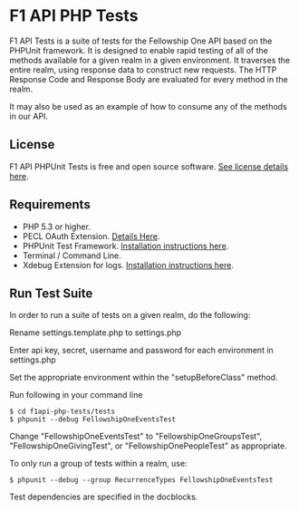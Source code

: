 F1 API PHP Tests
====================

F1 API Tests is a suite of tests for the Fellowship One API based on the PHPUnit framework.  It is designed to enable rapid testing of all of the methods available for a given realm in a given environment.  It traverses the entire realm, using response data to construct new requests.  The HTTP Response Code and Response Body are evaluated for every method in the realm.  

It may also be used as an example of how to consume any of the methods in our API.


License
-------
F1 API PHPUnit Tests is free and open source software.
[See license details here](https://github.com/fellowshiptech/f1api-php-tests/license.txt).


Requirements
-------------

* PHP 5.3 or higher.
* PECL OAuth Extension. [Details Here](http://php.net/oauth).
* PHPUnit Test Framework.  [Installation instructions here](http://www.phpunit.de/manual/current/en/installation.html).
* Terminal / Command Line.
* Xdebug Extension for logs. [Installation instructions here](http://xdebug.org/).


Run Test Suite
---------------

In order to run a suite of tests on a given realm, do the following:

Rename settings.template.php to settings.php

Enter api key, secret, username and password for each environment in settings.php

Set the appropriate environment within the "setupBeforeClass" method.

Run following in your command line

    $ cd f1api-php-tests/tests
    $ phpunit --debug FellowshipOneEventsTest

Change "FellowshipOneEventsTest" to "FellowshipOneGroupsTest", "FellowshipOneGivingTest", or "FellowshipOnePeopleTest" as appropriate. 

To only run a group of tests within a realm, use:

	$ phpunit --debug --group RecurrenceTypes FellowshipOneEventsTest

Test dependencies are specified in the docblocks.